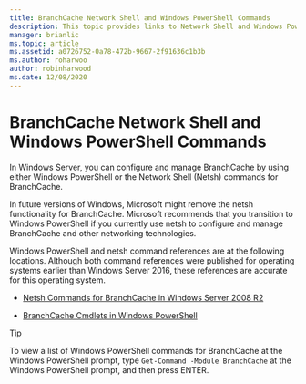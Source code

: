 ```yaml
---
title: BranchCache Network Shell and Windows PowerShell Commands
description: This topic provides links to Network Shell and Windows PowerShell command reference resources for BranchCache in Windows Server 2016
manager: brianlic
ms.topic: article
ms.assetid: a0726752-0a78-472b-9667-2f91636c1b3b
ms.author: roharwoo
author: robinharwood
ms.date: 12/08/2020
---
```

# BranchCache Network Shell and Windows PowerShell Commands

>

In Windows Server, you can configure and manage BranchCache by using either Windows PowerShell or the Network Shell (Netsh) commands for BranchCache.

In future versions of Windows, Microsoft might remove the netsh functionality for BranchCache. Microsoft recommends that you transition to Windows PowerShell if you currently use netsh to configure and manage BranchCache and other networking technologies.

Windows PowerShell and netsh command references are at the following locations. Although both command references were published for operating systems earlier than Windows Server 2016, these references are accurate for this operating system.

-   [Netsh Commands for BranchCache in Windows Server 2008 R2](/previous-versions/windows/it-pro/windows-server-2008-R2-and-2008/dd979561(v=ws.10))

-   [BranchCache Cmdlets in Windows PowerShell](/powershell/module/branchcache/)

> [!TIP]
> To view a list of Windows PowerShell commands for BranchCache at the Windows PowerShell prompt, type `Get-Command -Module BranchCache` at the Windows PowerShell prompt, and then press ENTER.
